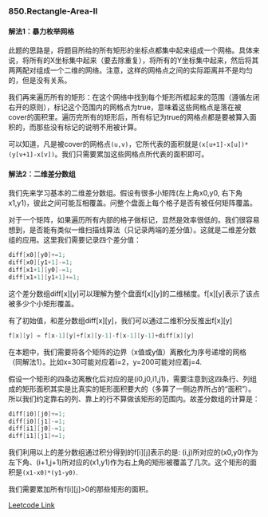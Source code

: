 ### 850.Rectangle-Area-II

#### 解法1：暴力枚举网格
此题的思路是，将题目所给的所有矩形的坐标点都集中起来组成一个网格。具体来说，将所有的X坐标集中起来（要去除重复），将所有的Y坐标集中起来，然后将其两两配对组成一个二维的网络。注意，这样的网格点之间的实际距离并不是均匀的，但是没有关系。

我们再来遍历所有的矩形：在这个网络中找到每个矩形所框起来的范围（遵循左闭右开的原则），标记这个范围内的网格点为true，意味着这些网格点是落在被cover的面积里。遍历完所有的矩形后，所有标记为true的网格点都是要被算入面积的，而那些没有标记的说明不用被计算。

可以知道，凡是被cover的网格点```(u,v)```，它所代表的面积就是```(x[u+1]-x[u])*(y[v+1]-x[v])```。我们只需要累加这些网格点所代表的面积即可。

#### 解法2：二维差分数组

我们先来学习基本的二维差分数组。假设有很多小矩阵(左上角x0,y0, 右下角x1,y1)，彼此之间可能互相覆盖。问整个盘面上每个格子是否有被任何矩阵覆盖。

对于一个矩阵，如果遍历所有内部的格子做标记，显然是效率很低的。我们很容易想到，是否能有类似一维扫描线算法（只记录两端的差分值）。这就是二维差分数组的应用。这里我们需要记录四个差分值：
```cpp
diff[x0][y0]+=1;
diff[x0][y1+1]-=1;
diff[x1+1][y0]-=1;
diff[x1+1][y1+1]+=1;
```
这个差分数组diff[x][y]可以理解为整个盘面f[x][y]的二维梯度。f[x][y]表示了该点被多少个小矩形覆盖。

有了初始值，和差分数组diff[x][y]，我们可以通过二维积分反推出f[x][y]
```cpp
f[x][y] = f[x-1][y]+f[x][y-1]-f[x-1][y-1]+diff[x][y]
```

在本题中，我们需要将各个矩阵的边界（x值或y值）离散化为序号递增的网格（同解法1）。比如x=30可能对应着i=2，y=200可能对应着j=4.

假设一个矩形的四条边离散化后对应的是(i0,j0,i1,j1)，需要注意到这四条行、列组成的矩形面积其实是比真实的矩形面积要大的（多算了一侧边界所占的“面积”）。所以我们约定靠右的列、靠上的行不算做该矩形的范围内。故差分数组的计算是：
```cpp
diff[i0][j0]+=1;
diff[i0][j1]-=1;
diff[i1][j0]-=1;
diff[i1][j1]+=1;
```
我们利用以上的差分数组通过积分得到的f[i][j]表示的是: (i,j)所对应的(x0,y0)作为左下角、(i+1,j+1)所对应的(x1,y1)作为右上角的矩形被覆盖了几次。这个矩形的面积是```(x1-x0)*(y1-y0)```.

我们需要累加所有f[i][j]>0的那些矩形的面积。

[Leetcode Link](https://leetcode.com/problems/rectangle-area-ii)

